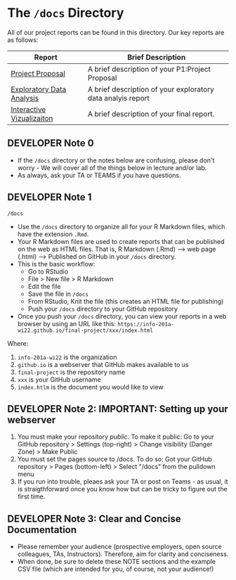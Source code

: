 
# The `/docs` Directory

All of our project reports can be found in this directory. Our key reports are 
as follows: 


|Report | Brief Description|
|---------------| -----------------|
|[Project Proposal](./p01-proposal.md) | A brief description of your P1:Project Proposal
|[Exploratory Data Analysis](./index.Rmd) | A brief description of your exploratory data analyis report
|[Interactive Vizualizaiton](./xxx) | A brief description of your final report. 


## DEVELOPER Note 0
* If the `/docs` directory or the notes below are confusing, please don't worry - We will cover all of the things below in lecture and/or lab.
* As always, ask your TA or TEAMS if you have questions. 

## DEVELOPER Note 1
`/docs`

* Use the `/docs` directory to organize all for your R Markdown files, which have the extension `.Rmd`.
* Your R Markdown files are used to create reports that can be published on the web as HTML files.  That is, R Markdown (.Rmd) --> web page (.html) --> Published on GitHub in your `/docs` directory.
* This is the basic workflow:
  - Go to RStudio
  - File > New file > R Markdown
  - Edit the file 
  - Save the file in `/docs`
  - From RStudio, Knit the file (this creates an HTML file for publishing)
  - Push your `/docs` directory to your GitHub repository
* Once you push your `/docs` directory, you can view your reports in a web browser by using an URL like this: `https://info-201a-wi22.github.io/final-project/xxx/index.html`

Where: 
1. `info-201a-wi22`    is the organization 
1. `github.io`         is a webserver that GitHub makes available to us
1. `final-project`     is the repository name 
1. `xxx`               is your GitHub username 
1. `index.htlm`        is the document you would like to view

## DEVELOPER Note 2: IMPORTANT: Setting up your webserver 
1. You must make your repository *public*. To make it public: Go to your GitHub repository > Settings (top-right) > Change visibility (Danger Zone) > Make Public
1. You must set the pages source to /docs. To do so: Got your GitHub repository > Pages (bottom-left) > Select "/docs" from the pulldown menu
1. If you run into trouble, pleaes ask your TA or post on Teams - as usual, it is straigthforward once you know how but can be tricky to figure out the first time.

## DEVELOPER Note 3:  Clear and Concise Documentation
* Please remember your audience (prospective employers, open source colleagues, TAs, Instructors). Therefore, 
aim for clarity and conciseness.
* When done, be sure to delete these NOTE sections and the example CSV file (which are intended for you, of course, not your audience!)
